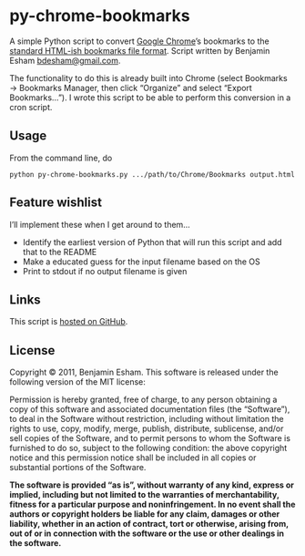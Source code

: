# py-chrome-bookmarks

A simple Python script to convert [Google Chrome](http://www.google.com/chrome)’s bookmarks to the [standard HTML-ish bookmarks file format](http://msdn.microsoft.com/en-us/library/aa753582%28v=vs.85%29.aspx).  Script written by Benjamin Esham <bdesham@gmail.com>.

The functionality to do this is already built into Chrome (select Bookmarks → Bookmarks Manager, then click “Organize” and select “Export Bookmarks…”).  I wrote this script to be able to perform this conversion in a cron script.

## Usage

From the command line, do

    python py-chrome-bookmarks.py .../path/to/Chrome/Bookmarks output.html

## Feature wishlist

I’ll implement these when I get around to them…

* Identify the earliest version of Python that will run this script and add that to the README
* Make a educated guess for the input filename based on the OS
* Print to stdout if no output filename is given

## Links

This script is [hosted on GitHub](https://github.com/bdesham/py-chrome-bookmarks).

## License

Copyright © 2011, Benjamin Esham.  This software is released under the following version of the MIT license:

Permission is hereby granted, free of charge, to any person obtaining a copy of this software and associated documentation files (the “Software”), to deal in the Software without restriction, including without limitation the rights to use, copy, modify, merge, publish, distribute, sublicense, and/or sell copies of the Software, and to permit persons to whom the Software is furnished to do so, subject to the following condition: the above copyright notice and this permission notice shall be included in all copies or substantial portions of the Software.

**The software is provided “as is”, without warranty of any kind, express or implied, including but not limited to the warranties of merchantability, fitness for a particular purpose and noninfringement. In no event shall the authors or copyright holders be liable for any claim, damages or other liability, whether in an action of contract, tort or otherwise, arising from, out of or in connection with the software or the use or other dealings in the software.**

